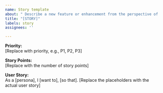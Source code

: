 ```yaml
---
name: Story template
about: " Describe a new feature or enhancement from the perspective of an end-user."
title: "[STORY]"
labels: story
assignees: ''

---
```


**Priority:**  
[Replace with priority, e.g., P1, P2, P3]

**Story Points:**  
[Replace with the number of story points]

**User Story:**  
As a [persona], I [want to], [so that].
[Replace the placeholders with the actual user story]
